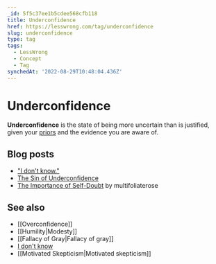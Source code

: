 ```yaml
---
_id: 5f5c37ee1b5cdee568cfb118
title: Underconfidence
href: https://lesswrong.com/tag/underconfidence
slug: underconfidence
type: tag
tags:
  - LessWrong
  - Concept
  - Tag
synchedAt: '2022-08-29T10:48:04.436Z'
---
```

# Underconfidence

**Underconfidence** is the state of being more uncertain than is justified, given your [priors](https://wiki.lesswrong.com/wiki/prior) and the evidence you are aware of.

## Blog posts

- ["I don't know."](http://lesswrong.com/lw/gs/i_dont_know/)
- [The Sin of Underconfidence](http://lesswrong.com/lw/c3/the_sin_of_underconfidence/)
- [The Importance of Self-Doubt](http://lesswrong.com/lw/2lr/the_importance_of_selfdoubt/) by multifoliaterose

## See also

- [[Overconfidence]]
- [[Humility|Modesty]]
- [[Fallacy of Gray|Fallacy of gray]]
- [I don't know](https://wiki.lesswrong.com/wiki/I_don't_know)
- [[Motivated Skepticism|Motivated skepticism]]